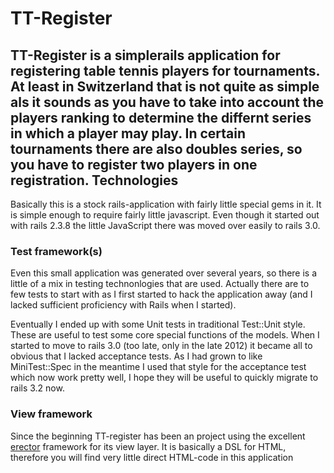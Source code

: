 TT-Register
===========
TT-Register is a simplerails application for registering table tennis players
for tournaments. At least in Switzerland that is not quite as simple als it
sounds as you have to take into account the players ranking to determine the
differnt series in which a player may play. In certain tournaments there are
also doubles series, so you have to register two players in one registration.
Technologies
------------
Basically this is a stock rails-application with fairly little special gems
in it. It is simple enough to require fairly little javascript. Even though
it started out with rails 2.3.8 the little JavaScript there was moved over
easily to rails 3.0.
### Test framework(s)
Even this small application was generated over several years, so there is a
little of a mix in testing technonlogies that are used. Actually there are to
few tests to start with as I first started to hack the application away (and I
lacked sufficient proficiency with Rails when I started).

Eventually I ended up with some Unit tests in traditional Test::Unit style.
These are useful to test some core special functions of the models. When I
started to move to rails 3.0 (too late, only in the late 2012) it became all
to obvious that I lacked acceptance tests. As I had grown to like
MiniTest::Spec in the meantime I used that style for the acceptance test which
now work pretty well, I hope they will be useful to quickly migrate to
rails 3.2 now.
### View framework
Since the beginning TT-register has been an project using the excellent
[erector](http://erector.rubyforge.org) framework for its view layer.
It is basically a DSL for HTML, therefore you will find very little direct
HTML-code in this application
